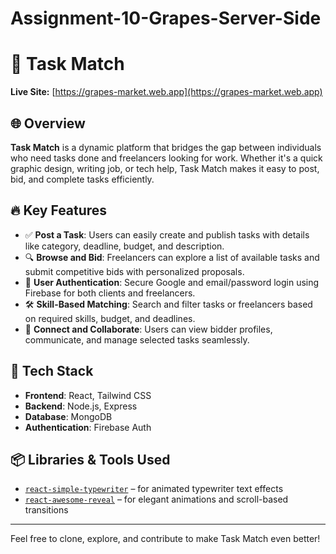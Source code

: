 # Assignment-10-Grapes-Server-Side


# 🍇 Task Match

**Live Site:** [https://grapes-market.web.app](https://grapes-market.web.app)

## 🌐 Overview
**Task Match** is a dynamic platform that bridges the gap between individuals who need tasks done and freelancers looking for work. Whether it's a quick graphic design, writing job, or tech help, Task Match makes it easy to post, bid, and complete tasks efficiently.

## 🔥 Key Features

- ✅ **Post a Task**: Users can easily create and publish tasks with details like category, deadline, budget, and description.
- 🔍 **Browse and Bid**: Freelancers can explore a list of available tasks and submit competitive bids with personalized proposals.
- 👤 **User Authentication**: Secure Google and email/password login using Firebase for both clients and freelancers.
- 🛠 **Skill-Based Matching**: Search and filter tasks or freelancers based on required skills, budget, and deadlines.
- 💬 **Connect and Collaborate**: Users can view bidder profiles, communicate, and manage selected tasks seamlessly.

## 🧰 Tech Stack

- **Frontend**: React, Tailwind CSS
- **Backend**: Node.js, Express
- **Database**: MongoDB
- **Authentication**: Firebase Auth

## 📦 Libraries & Tools Used

- [`react-simple-typewriter`](https://www.npmjs.com/package/react-simple-typewriter) – for animated typewriter text effects
- [`react-awesome-reveal`](https://www.npmjs.com/package/react-awesome-reveal) – for elegant animations and scroll-based transitions

---

Feel free to clone, explore, and contribute to make Task Match even better!
